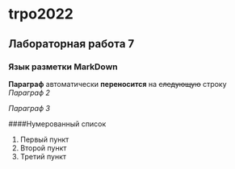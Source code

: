 trpo2022
============

Лабораторная работа 7
------------------------

### Язык разметки MarkDown

**Параграф**
aвтоматически __переносится__ на ~~следующую~~ строку
*Параграф 2*

_Параграф 3_

####Нумерованный список

1. Первый пункт
1. Второй пункт 
1. Третий пункт
